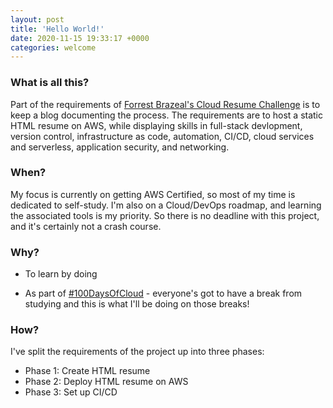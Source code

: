 ```yaml
---
layout: post
title: 'Hello World!'
date: 2020-11-15 19:33:17 +0000
categories: welcome
---
```


### What is all this?

Part of the requirements of [Forrest Brazeal's Cloud Resume Challenge](https://forrestbrazeal.com/2020/04/23/the-cloud-resume-challenge/) is to keep a blog documenting the process. The requirements are to host a static HTML resume on AWS, while displaying skills in full-stack devlopment, version control, infrastructure as code, automation, CI/CD, cloud services and serverless, application security, and networking.

### When?

My focus is currently on getting AWS Certified, so most of my time is dedicated to self-study. I'm also on a Cloud/DevOps roadmap, and learning the associated tools is my priority. So there is no deadline with this project, and it's certainly not a crash course.

### Why?

- To learn by doing

- As part of [#100DaysOfCloud](https://www.100daysofcloud.com/) - everyone's got to have a break from studying and this is what I'll be doing on those breaks!

### How?

I've split the requirements of the project up into three phases:

- Phase 1: Create HTML resume
- Phase 2: Deploy HTML resume on AWS
- Phase 3: Set up CI/CD
